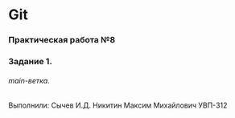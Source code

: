 # Git
### Практическая работа №8
### Задание 1.
###### main-ветка. 

Выполнили:
Сычев И.Д.
Никитин Максим Михайлович
УВП-312

